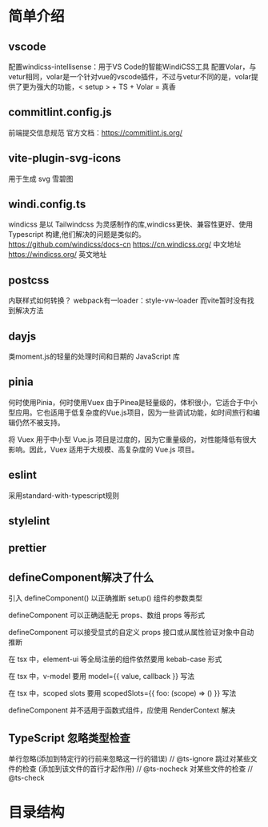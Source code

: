 # 简单介绍

## vscode
配置windicss-intellisense：用于VS Code的智能WindiCSS工具
配置Volar，与vetur相同，volar是一个针对vue的vscode插件，不过与vetur不同的是，volar提供了更为强大的功能，< setup > + TS + Volar = 真香
## commitlint.config.js
前端提交信息规范
官方文档：https://commitlint.js.org/
## vite-plugin-svg-icons
用于生成 svg 雪碧图
## windi.config.ts
windicss 是以 Tailwindcss 为灵感制作的库,windicss更快、兼容性更好、使用 Typescript 构建,他们解决的问题是类似的。
https://github.com/windicss/docs-cn
https://cn.windicss.org/ 中文地址
https://windicss.org/ 英文地址
## postcss
内联样式如何转换？
webpack有一loader：style-vw-loader
而vite暂时没有找到解决方法
## dayjs
类moment.js的轻量的处理时间和日期的 JavaScript 库
## pinia
何时使用Pinia，何时使用Vuex
由于Pinea是轻量级的，体积很小，它适合于中小型应用。它也适用于低复杂度的Vue.js项目，因为一些调试功能，如时间旅行和编辑仍然不被支持。

将 Vuex 用于中小型 Vue.js 项目是过度的，因为它重量级的，对性能降低有很大影响。因此，Vuex 适用于大规模、高复杂度的 Vue.js 项目。
## eslint
采用standard-with-typescript规则
## stylelint
## prettier 
## defineComponent解决了什么
引入 defineComponent() 以正确推断 setup() 组件的参数类型

defineComponent 可以正确适配无 props、数组 props 等形式

defineComponent 可以接受显式的自定义 props 接口或从属性验证对象中自动推断

在 tsx 中，element-ui 等全局注册的组件依然要用 kebab-case 形式

在 tsx 中，v-model 要用 model={{ value, callback }} 写法

在 tsx 中，scoped slots 要用 scopedSlots={{ foo: (scope) => (<Bar/>) }} 写法

defineComponent 并不适用于函数式组件，应使用 RenderContext<interface> 解决
## TypeScript 忽略类型检查
单行忽略(添加到特定行的行前来忽略这一行的错误) // @ts-ignore
跳过对某些文件的检查 (添加到该文件的首行才起作用) // @ts-nocheck
对某些文件的检查 // @ts-check
# 目录结构
